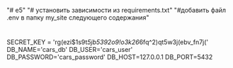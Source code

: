 "# e5" 
"# установить зависимости из requirements.txt"
"#добавить файл .env в папку my_site следующего содержания"
#
SECRET_KEY = 'rg(ezi$1s9t*5jb5392o9!o3k26*6fq^2)qt5w3j(ebv_fn7j('
DB_NAME='cars_db'
DB_USER='cars_user'
DB_PASSWORD='cars_password'
DB_HOST=127.0.0.1
DB_PORT=5432
